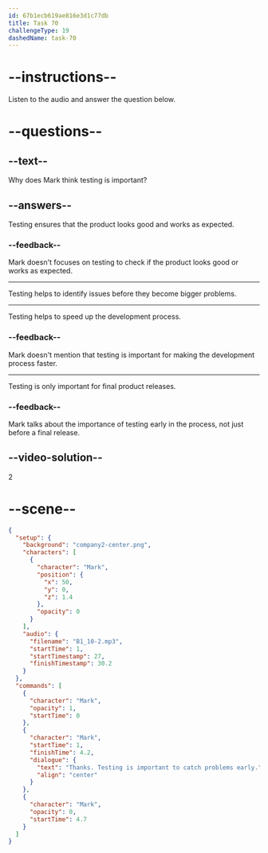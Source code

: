 ```yaml
---
id: 67b1ecb619ae816e3d1c77db
title: Task 70
challengeType: 19
dashedName: task-70
---
```


<!-- (Audio) Mark: Thanks. Testing is important to catch problems early. -->

# --instructions--

Listen to the audio and answer the question below.

# --questions--

## --text--

Why does Mark think testing is important?

## --answers--

Testing ensures that the product looks good and works as expected.

### --feedback--

Mark doesn't focuses on testing to check if the product looks good or works as expected.

---

Testing helps to identify issues before they become bigger problems.

---

Testing helps to speed up the development process.

### --feedback--

Mark doesn't mention that testing is important for making the development process faster.

---

Testing is only important for final product releases.

### --feedback--

Mark talks about the importance of testing early in the process, not just before a final release.

## --video-solution--

2

# --scene--

```json
{
  "setup": {
    "background": "company2-center.png",
    "characters": [
      {
        "character": "Mark",
        "position": {
          "x": 50,
          "y": 0,
          "z": 1.4
        },
        "opacity": 0
      }
    ],
    "audio": {
      "filename": "B1_10-2.mp3",
      "startTime": 1,
      "startTimestamp": 27,
      "finishTimestamp": 30.2
    }
  },
  "commands": [
    {
      "character": "Mark",
      "opacity": 1,
      "startTime": 0
    },
    {
      "character": "Mark",
      "startTime": 1,
      "finishTime": 4.2,
      "dialogue": {
        "text": "Thanks. Testing is important to catch problems early.",
        "align": "center"
      }
    },
    {
      "character": "Mark",
      "opacity": 0,
      "startTime": 4.7
    }
  ]
}
```
